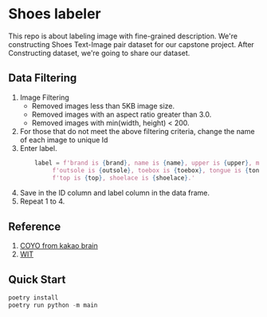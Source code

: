 # Shoes labeler
This repo is about labeling image with fine-grained description.
We're constructing Shoes Text-Image pair dataset for our capstone project.
After Constructing dataset, we're going to share our dataset. 
## Data Filtering
 1. Image Filtering
    - Removed images less than 5KB image size.
    - Removed images with an aspect ratio greater than 3.0.
    - Removed images with min(width, height) < 200.
2. For those that do not meet the above filtering criteria, change the name of each image to unique Id
3. Enter label.
   ```python
       label = f'brand is {brand}, name is {name}, upper is {upper}, midsole is {midsole},' \
            f'outsole is {outsole}, toebox is {toebox}, tongue is {tongue}, heeltab is {heeltab},' \
            f'top is {top}, shoelace is {shoelace}.'
   ```
4. Save in the ID column and label column in the data frame.
5. Repeat 1 to 4.

## Reference
1. [COYO from kakao brain](https://github.com/kakaobrain/coyo-dataset)
2. [WIT](https://github.com/google-research-datasets/wit)


## Quick Start
```python
poetry install
poetry run python -m main
```
